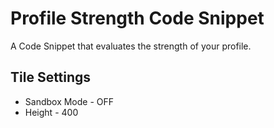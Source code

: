 Profile Strength Code Snippet
============================================

A Code Snippet that evaluates the strength of your profile.

Tile Settings
--------------
- Sandbox Mode - OFF
- Height - 400